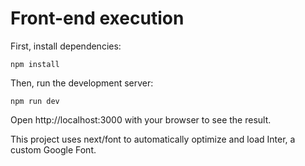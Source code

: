 # Front-end execution

First, install dependencies:

```npm
npm install
```
Then, run the development server:

```npm
npm run dev
```
Open http://localhost:3000 with your browser to see the result.

This project uses next/font to automatically optimize and load Inter, a custom Google Font.
